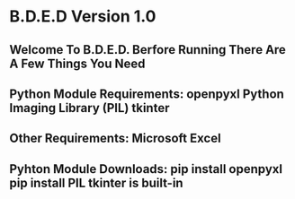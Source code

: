 # B.D.E.D Version 1.0
Welcome To B.D.E.D. Berfore Running There Are A Few Things You Need
---------------------------
Python Module Requirements:
openpyxl
Python Imaging Library (PIL)
tkinter
-------------------
Other Requirements:
Microsoft Excel
------------------------
Pyhton Module Downloads:
pip install openpyxl
pip install PIL
tkinter is built-in
------------------------
